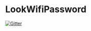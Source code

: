 # LookWifiPassword

[![Gitter](https://badges.gitter.im/LookWifiPassword/Lobby.svg)](https://gitter.im/LookWifiPassword/Lobby?utm_source=badge&utm_medium=badge&utm_campaign=pr-badge&utm_content=badge)